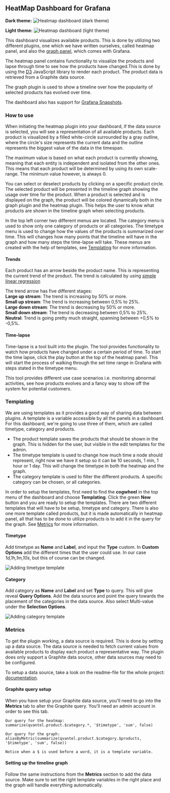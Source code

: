 ## HeatMap Dashboard for Grafana
**Dark theme:**
![Heatmap dashboard (dark theme)](images/heatmap-dashboard-dark.png)

**Light theme:**
![Heatmap dashboard (light theme)](images/heatmap-dashboard-light.png)

This dashboard visualizes available products. This is done by utilizing two different plugins, one which we have written ourselves, called heatmap panel, and also the [graph panel](http://docs.grafana.org/features/panels/graph/), which comes with Grafana.

The heatmap panel contains functionality to visualize the products and lapse through time to see how the products have changed.This is done by using the [D3](https://d3js.org/) JavaScript library to render each product. The product data is retrieved from a Graphite data source.

The graph plugin is used to show a timeline over how the popularity of selected products has evolved over time.

The dashboard also has support for [Grafana Snapshots](http://docs.grafana.org/plugins/developing/snapshot-mode/).

### How to use
When initiating the heatmap plugin into your dashboard, if the data source is selected, you will see a representation of all available products. Each product is visualized by a filled white-circle surrounded by a gray outline, where the circle's size represents the current data and the outline represents the biggest value of the data in the timespan.

The maximum value is based on what each product is currently showing, meaning that each entity is independent and isolated from the other ones. This means that each product will be determined by using its own scale-range. The minimum value however, is always 0.

You can select or deselect products by clicking on a specific product circle. The selected product will be presented in the timeline graph showing the usage over time for the product. When a product is selected and is displayed on the graph, the product will be colored dynamically both in the graph plugin and the heatmap plugin. This helps the user to know what products are shown in the timeline graph when selecting products.

In the top left corner two different menus are located. The category menu is used to show only one category of products or all categories. The timetype menu is used to change how the values of the products is summarized over time. This will changes how many points that the timeline will have in the graph and how many steps the time-lapse will take. These menus are created with the help of templates, see [Templating](#templating) for more information.

#### Trends
Each product has an arrow beside the product name. This is representing the current trend of the product. The trend is calculated by using  [simple linear regression](https://en.wikipedia.org/wiki/Simple_linear_regression)

 The trend arrow has five different stages:<br>
 **Large up stream**: The trend is increasing by 50% or more.<br>
 **Small up stream**: The trend is increasing between 0,5% to 25%.<br>
 **Large down stream**: The trend is decreasing by 50% or more.<br>
 **Small down stream**: The trend is decreasing between 0,5% to 25%.<br>
 **Neutral**: Trend is going pretty much straight, spanning between +0,5% to -0,5%.

#### Time-lapse
Time-lapse is a tool built into the plugin. The tool provides functionality to watch how products have changed under a certain period of time. To start the time lapse, click the play button at the top of the heatmap panel. This will start the process of walking through the set time range in Grafana with steps stated in the timetype menu.

This tool provides different use case scenarios i.e. monitoring abnormal activities, see how products evolves and a fancy way to show off the system for potential customers.

### Templating
We are using templates as it provides a good way of sharing data between plugins. A template is a variable accessible by all the panels in a dashboard. For this dashboard, we're going to use three of them, which are called timetype, category and products.

* The product template saves the products that should be shown in the graph. This is hidden for the user, but visible in the edit templates for the admin.
* The timetype template is used to change how much time a node should represent, right now we have it setup so it can be 10 seconds, 1 min, 1 hour or 1 day. This will change the timetype in both the heatmap and the graph.
* The category template is used to filter the different products. A specific category can be chosen, or all categories.

In order to setup the templates, first need to find the **cogwheel** in the top menu of the dashboard and choose **Templating**. Click the green **New** button and you are ready to setup the templates. There are two different templates that will have to be setup, timetype and category. There is also one more template called products, but it is made automatically in heatmap panel, all that has to be done to utilize products is to add it in the query for the graph.
See [Metrics](#metrics) for more information.

#### Timetype
Add timetype as **Name** and **Label**, and input the **Type** custom. In **Custom Options** add the different times that the user could use. In our case *1d,1h,1m,10s*, but this of course can be changed.

![Adding timetype template](images/timetype-template.png)

#### Category
Add category as **Name** and **Label** and set **Type** to query. This will give reveal **Query Options**. Add the data source and point the query towards the placement of the categories in the data source. Also select Multi-value under the **Selection Options**.

![Adding category template](images/category-template.png)

### Metrics
To get the plugin working, a data source is required. This is done by setting up a data source. The data source is needed to fetch current values from available products to display each product a representative way.
The plugin does only support a Graphite data source, other data sources may need to be configured.

To setup a data source, take a look on the readme-file for the whole project:  [documentation](https://github.com/flygare/QvantelFrontend#data-source-setup).

#### Graphite query setup
When you have setup your Graphite data source, you'll need to go into the **Metrics** tab to alter the Graphite query. You'll need an admin account in order to see this tab.<br>

```
Our query for the heatmap:
summarize(qvantel.product.$category.*, '$timetype', 'sum', false)

Our query for the graph:
aliasByMetric(summarize(qvantel.product.$category.$products, '$timetype', 'sum', false))

Notice when a $ is used before a word, it is a template variable.
```

#### Setting up the timeline graph
Follow the same instructions from the **Metrics** section to add the data source. Make sure to set the right template variables in the right place and the graph will handle everything automatically.
